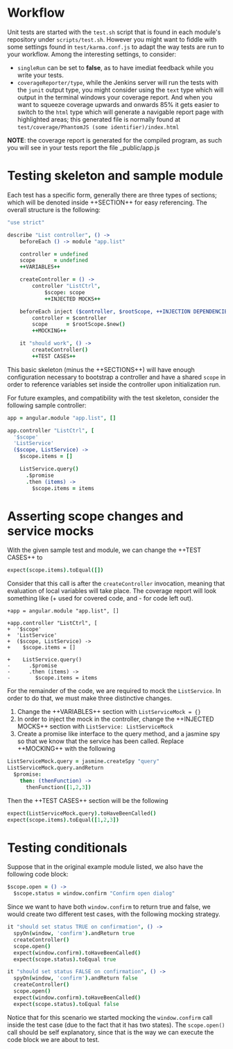 Workflow
========

Unit tests are started with the `test.sh` script that is found in each module's repository
under `scripts/test.sh`. However you might want to fiddle with some settings found in
`test/karma.conf.js` to adapt the way tests are run to your workflow. Among the interesting
settings, to consider:

  * `singleRun` can be set to **false**, as to have imediat feedback while you write your tests.
  * `coverageReporter/type`, while the Jenkins server will run the tests with the `junit` output
type, you might consider using the `text` type which will output in the terminal windows your coverage
report. And when you want to squeeze coverage upwards and onwards 85% it gets easier to switch to the
`html` type which will generate a navigable report page with highlighted areas; this generated file
is normally found at `test/coverage/PhantomJS (some identifier)/index.html`

**NOTE**: the coverage report is generated for the compiled program, as such you will see in your
tests report the file \_public/app.js 


Testing skeleton and sample module
==================================

Each test has a specific form, generally there are three types of sections; which will be denoted
inside ++SECTION++ for easy referencing. The overall structure is the following:

```coffee
"use strict"

describe "List controller", () ->
    beforeEach () -> module "app.list"

    controller = undefined
    scope      = undefined
    ++VARIABLES++

    createController = () ->
        controller "ListCtrl",
            $scope: scope
            ++INJECTED MOCKS++

    beforeEach inject ($controller, $rootScope, ++INJECTION DEPENDENCIES++) ->
        controller = $controller
        scope      = $rootScope.$new()
        ++MOCKING++

    it "should work", () ->
        createController()
        ++TEST CASES++
```

This basic skeleton (minus the ++SECTIONS++) will have enough configuration necessary to bootstrap
a controller and have a shared `scope` in order to reference variables set inside the controller upon
initialization run.

For future examples, and compatibility with the test skeleton, consider the following sample controller:

```coffee
app = angular.module "app.list", []

app.controller "ListCtrl", [
  '$scope'
  'ListService'
  ($scope, ListService) ->
    $scope.items = []

    ListService.query()
      .$promise
      .then (items) ->
        $scope.items = items
```


Asserting scope changes and service mocks
=========================================

With the given sample test and module, we can change the ++TEST CASES++ to

```coffee
expect(scope.items).toEqual([])
```

Consider that this call is after the `createController` invocation, meaning that evaluation of local
variables will take place. The coverage report will look something like (+ used for covered code, and -
for code left out).

```text
+app = angular.module "app.list", []

+app.controller "ListCtrl", [
+  '$scope'
+  'ListService'
+  ($scope, ListService) ->
+    $scope.items = []

+    ListService.query()
-      .$promise
-      .then (items) ->
-        $scope.items = items
```

For the remainder of the code, we are required to mock the `ListService`. In order to do that, we must
make three distinctive changes.

 1. Change the ++VARIABLES++ section with `ListServiceMock = {}`
 2. In order to inject the mock in the controller, change the ++INJECTED MOCKS++ section with
`ListService: ListServiceMock`
 3. Create a promise like interface to the query method, and a jasmine spy so that we know that the
service has been called. Replace ++MOCKING++ with the following

```coffee
ListServiceMock.query = jasmine.createSpy "query"
ListServiceMock.query.andReturn
  $promise:
    then: (thenFunction) ->
      thenFunction([1,2,3])
```

Then the ++TEST CASES++ section will be the following

```coffee
expect(ListServiceMock.query).toHaveBeenCalled()
expect(scope.items).toEqual([1,2,3])
```


Testing conditionals
====================

Suppose that in the original example module listed, we also have the following code block:

```coffee
$scope.open = () ->
  $scope.status = window.confirm "Confirm open dialog"
```

Since we want to have both `window.confirm` to return true and false, we would create two
different test cases, with the following mocking strategy.

```coffee
it "should set status TRUE on confirmation", () ->
  spyOn(window, 'confirm').andReturn true
  createController()
  scope.open()
  expect(window.confirm).toHaveBeenCalled()
  expect(scope.status).toEqual true

it "should set status FALSE on confirmation", () ->
  spyOn(window, 'confirm').andReturn false
  createController()
  scope.open()
  expect(window.confirm).toHaveBeenCalled()
  expect(scope.status).toEqual false
```

Notice that for this scenario we started mocking the `window.confirm` call inside the test case
(due to the fact that it has two states). The `scope.open()` call should be self explanatory,
since that is the way we can execute the code block we are about to test.

